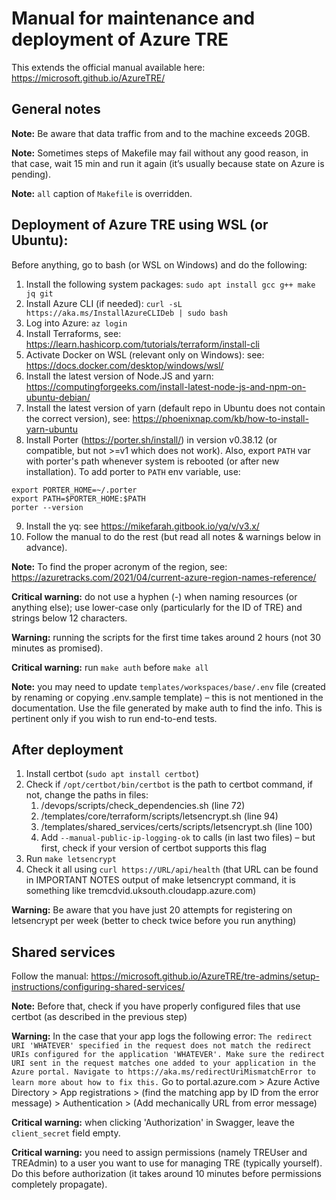 # Manual for maintenance and deployment of Azure TRE
This extends the official manual available here: https://microsoft.github.io/AzureTRE/

## General notes
**Note:** Be aware that data traffic from and to the machine exceeds 20GB.

**Note:** Sometimes steps of Makefile may fail without any good reason, in that case, wait 15 min and run it again (it’s usually because state on Azure is pending).

**Note:** `all` caption of `Makefile` is overridden.

## Deployment of Azure TRE using WSL (or Ubuntu):

Before anything, go to bash (or WSL on Windows) and do the following:

1. Install the following system packages: `sudo apt install gcc g++ make jq git`
2. Install Azure CLI (if needed): `curl -sL https://aka.ms/InstallAzureCLIDeb | sudo bash`
3. Log into Azure: `az login`
4. Install Terraforms, see: https://learn.hashicorp.com/tutorials/terraform/install-cli
5. Activate Docker on WSL (relevant only on Windows): see: https://docs.docker.com/desktop/windows/wsl/
6. Install the latest version of Node.JS and yarn: https://computingforgeeks.com/install-latest-node-js-and-npm-on-ubuntu-debian/ 
7. Install the latest version of yarn (default repo in Ubuntu does not contain the correct version), see: https://phoenixnap.com/kb/how-to-install-yarn-ubuntu
8. Install Porter (https://porter.sh/install/) in version v0.38.12 (or compatible, but not >=v1 which does not work). Also, export `PATH` var with porter's path whenever system is rebooted (or after new installation). To add porter to `PATH` env variable, use:
```shell
export PORTER_HOME=~/.porter
export PATH=$PORTER_HOME:$PATH
porter --version
```
9. Install the yq: see https://mikefarah.gitbook.io/yq/v/v3.x/
10. Follow the manual to do the rest (but read all notes & warnings below in advance).

**Note:** To find the proper acronym of the region, see: https://azuretracks.com/2021/04/current-azure-region-names-reference/

**Critical warning:** do not use a hyphen (-) when naming resources (or anything else); use lower-case only (particularly for the ID of TRE) and strings below 12 characters.

**Warning:** running the scripts for the first time takes around 2 hours (not 30 minutes as promised).

**Critical warning:** run `make auth` before `make all`

**Note:** you may need to update `templates/workspaces/base/.env` file (created by renaming or copying .env.sample template) – this is not mentioned in the documentation. Use the file generated by make auth to find the info. This is pertinent only if you wish to run end-to-end tests.

## After deployment
1. Install certbot (`sudo apt install certbot`)
2. Check if `/opt/certbot/bin/certbot` is the path to certbot command, if not, change the paths in files:
    1. /devops/scripts/check_dependencies.sh (line 72)
    2. /templates/core/terraform/scripts/letsencrypt.sh (line 94)
    3. /templates/shared_services/certs/scripts/letsencrypt.sh (line 100)
    4. Add `--manual-public-ip-logging-ok` to calls (in last two files) – but first, check if your version of certbot supports this flag
3. Run `make letsencrypt`
4. Check it all using `curl https://URL/api/health` (that URL can be found in IMPORTANT NOTES output of make letsencrypt command, it is something like tremcdvid.uksouth.cloudapp.azure.com)

**Warning:** Be aware that you have just 20 attempts for registering on letsencrypt per week (better to check twice before you run anything)

## Shared services
Follow the manual: https://microsoft.github.io/AzureTRE/tre-admins/setup-instructions/configuring-shared-services/

**Note:** Before that, check if you have properly configured files that use certbot (as described in the previous step)

**Warning:** In the case that your app logs the following error:
`The redirect URI 'WHATEVER' specified in the request does not match the redirect URIs configured for the application 'WHATEVER'. Make sure the redirect URI sent in the request matches one added to your application in the Azure portal. Navigate to https://aka.ms/redirectUriMismatchError to learn more about how to fix this.`
Go to portal.azure.com > Azure Active Directory > App registrations > (find the matching app by ID from the error message) > Authentication > (Add mechanically URL from error message)

**Critical warning:** when clicking 'Authorization' in Swagger, leave the `client_secret` field empty.

**Critical warning:** you need to assign permissions (namely TREUser and TREAdmin) to a user you want to use for managing TRE (typically yourself). Do this before authorization (it takes around 10 minutes before permissions completely propagate).
